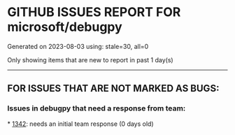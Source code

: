 
# GITHUB ISSUES REPORT FOR microsoft/debugpy


Generated on 2023-08-03 using: stale=30, all=0


Only showing items that are new to report in past 1 day(s)


---

## FOR ISSUES THAT ARE NOT MARKED AS BUGS:


### Issues in debugpy that need a response from team:


\* [1342](https://github.com/microsoft/debugpy/issues/1342 "Can not debug multiprocess code with streamlit"): needs an initial team response (0 days old)
